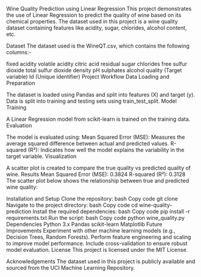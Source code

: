 Wine Quality Prediction using Linear Regression
This project demonstrates the use of Linear Regression to predict the quality of wine based on its chemical properties. The dataset used in this project is a wine quality dataset containing features like acidity, sugar, chlorides, alcohol content, etc.

Dataset
The dataset used is the WineQT.csv, which contains the following columns:-

fixed acidity
volatile acidity
citric acid
residual sugar
chlorides
free sulfur dioxide
total sulfur dioxide
density
pH
sulphates
alcohol
quality (Target variable)
Id (Unique identifier)
Project Workflow
Data Loading and Preparation

The dataset is loaded using Pandas and split into features (X) and target (y).
Data is split into training and testing sets using train_test_split.
Model Training

A Linear Regression model from scikit-learn is trained on the training data.
Evaluation

The model is evaluated using:
Mean Squared Error (MSE): Measures the average squared difference between actual and predicted values.
R-squared (R²): Indicates how well the model explains the variability in the target variable.
Visualization

A scatter plot is created to compare the true quality vs predicted quality of wine.
Results
Mean Squared Error (MSE): 0.3824
R-squared (R²): 0.3128
The scatter plot below shows the relationship between true and predicted wine quality:


Installation and Setup
Clone the repository:
bash
Copy code
git clone <repository-url>
Navigate to the project directory:
bash
Copy code
cd wine-quality-prediction
Install the required dependencies:
bash
Copy code
pip install -r requirements.txt
Run the script:
bash
Copy code
python wine_quality.py
Dependencies
Python 3.x
Pandas
scikit-learn
Matplotlib
Future Improvements
Experiment with other machine learning models (e.g., Decision Trees, Random Forests).
Perform feature engineering and scaling to improve model performance.
Include cross-validation to ensure robust model evaluation.
License
This project is licensed under the MIT License.

Acknowledgements
The dataset used in this project is publicly available and sourced from the UCI Machine Learning Repository.
